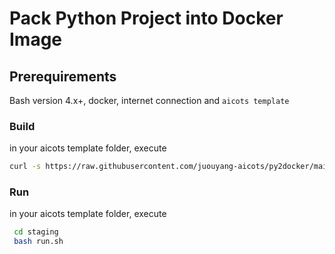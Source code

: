 # Pack Python Project into Docker Image

## Prerequirements
Bash version 4.x+, docker, internet connection and `aicots template`


### Build

in your aicots template folder, execute
   ```bash
   curl -s https://raw.githubusercontent.com/juouyang-aicots/py2docker/main/build.sh | bash
   ```

### Run
in your aicots template folder, execute
  ```bash
   cd staging
   bash run.sh
   ```
